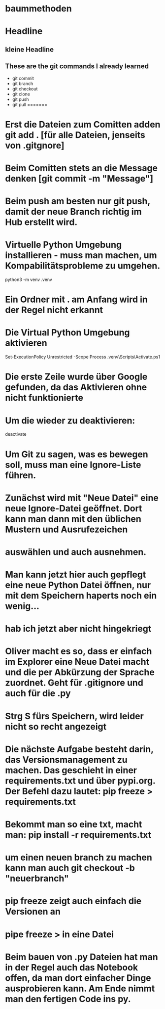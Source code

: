 # baummethoden

# Headline
## kleine Headline

## These are the git commands I already learned
- git commit
- git branch
- git checkout
- git clone
- git push
- git pull
=======

# Erst die Dateien zum Comitten adden git add . [für alle Dateien, jenseits von .gitgnore]
# Beim Comitten stets an die Message denken [git commit -m "Message"]
# Beim push am besten nur git push, damit der neue Branch richtig im Hub erstellt wird.
# Virtuelle Python Umgebung installieren - muss man machen, um Kompabilitätsprobleme zu umgehen.
python3 -m venv .venv 
# Ein Ordner mit . am Anfang wird in der Regel nicht erkannt
# Die Virtual Python Umgebung aktivieren
Set-ExecutionPolicy Unrestricted -Scope Process
.venv\Scripts\Activate.ps1  
# Die erste Zeile wurde über Google gefunden, da das Aktivieren ohne nicht funktionierte

# Um die wieder zu deaktivieren:
deactivate

# Um Git zu sagen, was es bewegen soll, muss man eine Ignore-Liste führen.
# Zunächst wird mit "Neue Datei" eine neue Ignore-Datei geöffnet. Dort kann man dann mit den üblichen Mustern und Ausrufezeichen
# auswählen und auch ausnehmen.

# Man kann jetzt hier auch gepflegt eine neue Python Datei öffnen, nur mit dem Speichern haperts noch ein wenig...
# hab ich jetzt aber nicht hingekriegt

# Oliver macht es so, dass er einfach im Explorer eine Neue Datei macht und die per Abkürzung der Sprache zuordnet. Geht für .gitignore und auch für die .py

# Strg S fürs Speichern, wird leider nicht so recht angezeigt

# Die nächste Aufgabe besteht darin, das Versionsmanagement zu machen. Das geschieht in einer requirements.txt und über pypi.org. Der Befehl dazu lautet: pip freeze > requirements.txt 
# Bekommt man so eine txt, macht man: pip install -r requirements.txt

# um einen neuen branch zu machen kann man auch git checkout -b "neuerbranch"
# pip freeze zeigt auch einfach die Versionen an 
# pipe freeze > in eine Datei

# Beim bauen von .py Dateien hat man in der Regel auch das Notebook offen, da man dort einfacher Dinge ausprobieren kann. Am Ende nimmt man den fertigen Code ins py.
